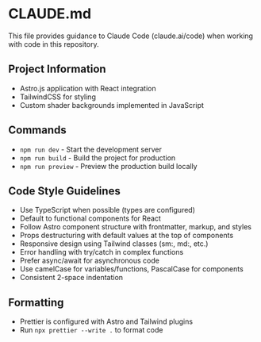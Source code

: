 # CLAUDE.md

This file provides guidance to Claude Code (claude.ai/code) when working with code in this repository.

## Project Information
- Astro.js application with React integration
- TailwindCSS for styling
- Custom shader backgrounds implemented in JavaScript

## Commands
- `npm run dev` - Start the development server
- `npm run build` - Build the project for production
- `npm run preview` - Preview the production build locally

## Code Style Guidelines
- Use TypeScript when possible (types are configured)
- Default to functional components for React
- Follow Astro component structure with frontmatter, markup, and styles
- Props destructuring with default values at the top of components
- Responsive design using Tailwind classes (sm:, md:, etc.)
- Error handling with try/catch in complex functions
- Prefer async/await for asynchronous code
- Use camelCase for variables/functions, PascalCase for components
- Consistent 2-space indentation

## Formatting
- Prettier is configured with Astro and Tailwind plugins
- Run `npx prettier --write .` to format code